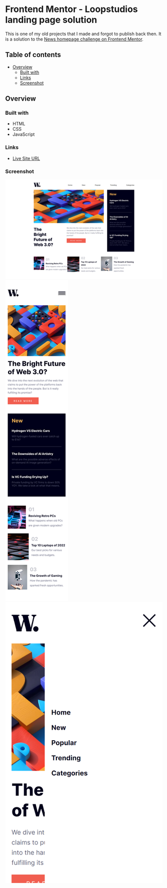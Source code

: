 # Frontend Mentor - Loopstudios landing page solution

This is one of my old projects that I made and forgot to publish back then.
It is a solution to the [News homepage challenge on Frontend Mentor](https://www.frontendmentor.io/challenges/news-homepage-H6SWTa1MFl).

## Table of contents

- [Overview](#overview)
  - [Built with](#built-with)
  - [Links](#links)
  - [Screenshot](#screenshot)

## Overview

### Built with

- HTML
- CSS
- JavaScript

### Links

- [Live Site URL](https://zsolt270.github.io/News-homepage/)

### Screenshot

![Screenshot of the Desktop view](./Screenshots/News-homepage-desktop.png)
![Screenshot of the Mobile view](./Screenshots/New-homepage-mobile.png)
![Screenshot of the Mobile view](./Screenshots/New-homepage-mobile2.png)
